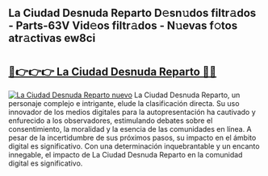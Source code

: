 ## La Ciudad Desnuda Reparto D𝚎sn𝚞dos filtr𝚊dos - Parts-63V Vid𝚎os filtr𝚊dos - N𝚞evas f𝚘tos atr𝚊ctivas ew8ci

# <h2><a href="http://mb4lki.tromn.icu/?c=La+Ciudad+Desnuda+Reparto">🔗👉👉👉 La Ciudad Desnuda Reparto 🔗🔗</a></h2>

[![La Ciudad Desnuda Reparto nuevo](https://i.imgur.com/pEAQMta.gif)](http://mb4lki.tromn.icu/?c=La+Ciudad+Desnuda+Reparto)
La Ciudad Desnuda Reparto, un personaje complejo e intrigante, elude la clasificación directa. Su uso innovador de los medios digitales para la autopresentación ha cautivado y enfurecido a los observadores, estimulando debates sobre el consentimiento, la moralidad y la esencia de las comunidades en línea. A pesar de la incertidumbre de sus próximos pasos, su impacto en el ámbito digital es significativo. Con una determinación inquebrantable y un encanto innegable, el impacto de La Ciudad Desnuda Reparto en la comunidad digital es significativo.
